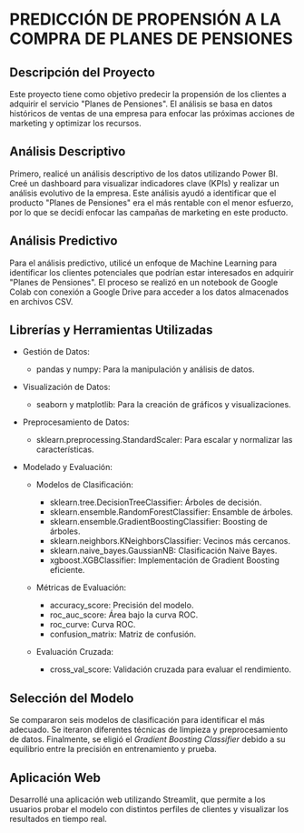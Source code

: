 
PREDICCIÓN DE PROPENSIÓN A LA COMPRA DE PLANES DE PENSIONES
===========================================================

Descripción del Proyecto
------------------------
Este proyecto tiene como objetivo predecir la propensión de los clientes a adquirir el servicio "Planes de Pensiones". 
El análisis se basa en datos históricos de ventas de una empresa para enfocar las próximas acciones de marketing y optimizar los recursos.

Análisis Descriptivo
--------------------
Primero, realicé un análisis descriptivo de los datos utilizando Power BI. Creé un dashboard para visualizar indicadores clave (KPIs) 
y realizar un análisis evolutivo de la empresa. Este análisis ayudó a identificar que el producto "Planes de Pensiones" 
era el más rentable con el menor esfuerzo, por lo que se decidí enfocar las campañas de marketing en este producto.

Análisis Predictivo
-------------------
Para el análisis predictivo, utilicé un enfoque de Machine Learning para identificar los clientes potenciales 
que podrían estar interesados en adquirir "Planes de Pensiones". El proceso se realizó en un notebook de Google Colab 
con conexión a Google Drive para acceder a los datos almacenados en archivos CSV.

Librerías y Herramientas Utilizadas
-----------------------------------
- Gestión de Datos:
  * pandas y numpy: Para la manipulación y análisis de datos.
  
- Visualización de Datos:
  * seaborn y matplotlib: Para la creación de gráficos y visualizaciones.

- Preprocesamiento de Datos:
  * sklearn.preprocessing.StandardScaler: Para escalar y normalizar las características.

- Modelado y Evaluación:
  * Modelos de Clasificación:
    - sklearn.tree.DecisionTreeClassifier: Árboles de decisión.
    - sklearn.ensemble.RandomForestClassifier: Ensamble de árboles.
    - sklearn.ensemble.GradientBoostingClassifier: Boosting de árboles.
    - sklearn.neighbors.KNeighborsClassifier: Vecinos más cercanos.
    - sklearn.naive_bayes.GaussianNB: Clasificación Naive Bayes.
    - xgboost.XGBClassifier: Implementación de Gradient Boosting eficiente.
    
  * Métricas de Evaluación:
    - accuracy_score: Precisión del modelo.
    - roc_auc_score: Área bajo la curva ROC.
    - roc_curve: Curva ROC.
    - confusion_matrix: Matriz de confusión.

  * Evaluación Cruzada:
    - cross_val_score: Validación cruzada para evaluar el rendimiento.

Selección del Modelo
--------------------
Se compararon seis modelos de clasificación para identificar el más adecuado. Se iteraron diferentes técnicas de limpieza y 
preprocesamiento de datos. Finalmente, se eligió el *Gradient Boosting Classifier* debido a su equilibrio entre la precisión en entrenamiento y prueba.

Aplicación Web
--------------
Desarrollé una aplicación web utilizando Streamlit, que permite a los usuarios probar el modelo con distintos 
perfiles de clientes y visualizar los resultados en tiempo real.


